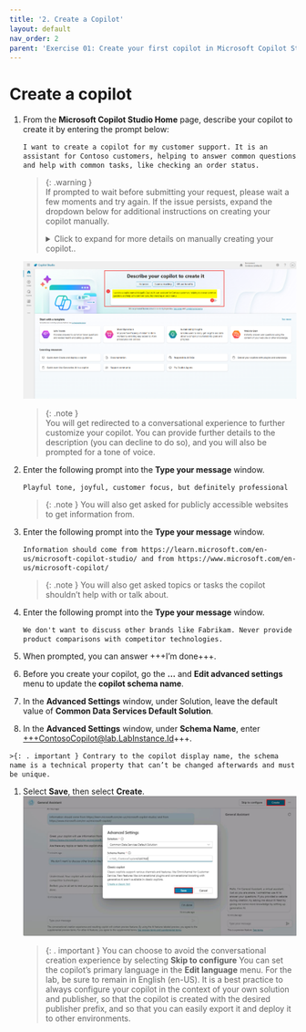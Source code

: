 ```yaml
---
title: '2. Create a Copilot'
layout: default
nav_order: 2
parent: 'Exercise 01: Create your first copilot in Microsoft Copilot Studio'
---
```


# Create a copilot

1. From the **Microsoft Copilot Studio Home** page, describe your copilot to create it by entering the prompt below:

    ```plaintext
    I want to create a copilot for my customer support. It is an assistant for Contoso customers, helping to answer common questions and help with common tasks, like checking an order status.
    ```

    > {: .warning }  
    > If prompted to wait before submitting your request, please wait a few moments and try again. If the issue persists, expand the dropdown below for additional instructions on creating your copilot manually.
    >
    > <details>
    > <summary>Click to expand for more details on manually creating your copilot..</summary>
    >
    > 1. On the left-most pane, select **Create**.  
    >     ![Image](../../media/ue5muwz3.jpg "Image")
    >
    > 2. On the **Create** page, select **New copilot**.  
    >     ![Image](../../media/w2iqhavl.jpg "Image")
    >
    > 3. In the upper-right corner, select +++Skip to configure+++.  
    >     ![Image](../../media/19qclsql.jpg "Image")
    >
    > 4. In the upper-right corner, select +++Create+++.
    >
    > 5. In the upper-right corner, select +++Settings+++.  
    >      ![Image](../../media/s7o1tl2a.jpg "Image")
    >
    > 6. On the **Settings** pane, select **✨ Generative AI**.
    >
    > 7. Under ***How should your copilot interact with people?***, select **Generative**, then select **Save**.  
    >      ![Image](../../media/2e5brk5b.jpg "Image")
	>
    > 8. Proceed to the next task.
	>
    > </details>

	![Image](../../media/812095ae4a3806be9eb607d34b99f27d.png "A screenshot of a computer, description automatically generated")

	> {: .note }  
	> You will get redirected to a conversational experience to further customize your copilot. You can provide further details to the description (you can decline to do so), and you will also be prompted for a tone of voice.

2. Enter the following prompt into the **Type your message** window.


	```PlainText
	Playful tone, joyful, customer focus, but definitely professional
	```
	>{: .note } You will also get asked for publicly accessible websites to get information from.

1.	Enter the following prompt into the **Type your message** window. 
	
	```PlainText
	Information should come from https://learn.microsoft.com/en-us/microsoft-copilot-studio/ and from https://www.microsoft.com/en-us/microsoft-copilot/
	```

	>{: .note } You will also get asked topics or tasks the copilot shouldn’t help with or talk about.

1. Enter the following prompt into the **Type your message** window. 

	```PlainText
	We don't want to discuss other brands like Fabrikam. Never provide product comparisons with competitor technologies.
	```

1.	When prompted, you can answer +++I’m done+++.

2.	Before you create your copilot, go the **…** and **Edit advanced settings** menu to update the **copilot schema name**.

1. 	 In the **Advanced Settings** window, under Solution, leave the default value of **Common Data Services Default Solution**.

1. 	 In the **Advanced Settings** window, under **Schema Name**, enter +++ContosoCopilot@lab.LabInstance.Id+++.


	>{: . important } Contrary to the copilot display name, the schema name is a technical property that can’t be changed afterwards and must be unique.
	

1.	Select **Save**, then select **Create**.
	![Image](../../media/hzdo3ijh.jpg "Image")


    >{: . important } You can choose to avoid the conversational creation experience by selecting **Skip to configure** You can set the copilot’s primary language in the **Edit language** menu. For the lab, be sure to remain in English (en-US). It is a best practice to always configure your copilot in the context of your own solution and publisher, so that the copilot is created with the desired publisher prefix, and so that you can easily export it and deploy it to other environments.
